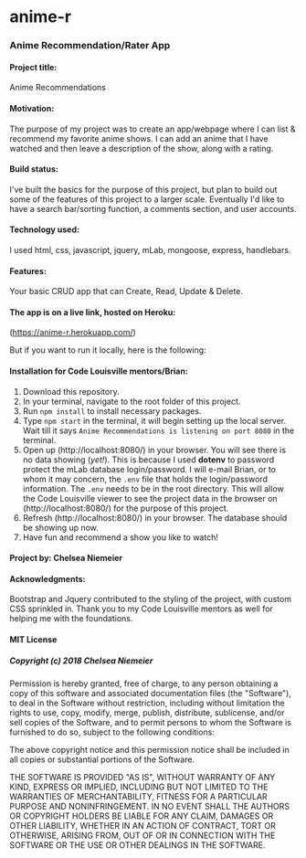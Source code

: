 # anime-r
### Anime Recommendation/Rater App



#### Project title: 
Anime Recommendations

#### Motivation: 
The purpose of my project was to create an app/webpage where I can list & recommend my favorite anime shows. I can add an anime that I have watched and then leave a description of the show, along with a rating.

#### Build status: 
I've built the basics for the purpose of this project, but plan to build out some of the features of this project to a larger scale. Eventually I'd like to have a search bar/sorting function, a comments section, and user accounts.

#### Technology used: 
I used html, css, javascript, jquery, mLab, mongoose, express, handlebars.

#### Features: 
Your basic CRUD app that can Create, Read, Update & Delete.

#### The app is on a live link, hosted on Heroku: 
(https://anime-r.herokuapp.com/)

But if you want to run it locally, here is the following:

#### Installation for Code Louisville mentors/Brian:  
1. Download this repository. 
2. In your terminal, navigate to the root folder of this project. 
3. Run `npm install` to install necessary packages.
4. Type `npm start` in the terminal, it will begin setting up the local server. Wait till it says ```Anime Recommendations is listening on port 8080``` in the terminal.
5. Open up (http://localhost:8080/) in your browser. You will see there is no data showing (*yet!*). This is because I used **dotenv** to password protect the mLab database login/password. I will e-mail Brian, or to whom it may concern, the `.env` file that holds the login/password information. The `.env` needs to be in the root directory. This will allow the Code Louisville viewer to see the project data in the browser on (http://localhost:8080/) for the purpose of this project.
6. Refresh (http://localhost:8080/) in your browser. The database should be showing up now.
7. Have fun and recommend a show you like to watch!

#### Project by: Chelsea Niemeier

#### Acknowledgments: 
Bootstrap and Jquery contributed to the styling of the project, with custom CSS sprinkled in. Thank you to my Code Louisville mentors as well for helping me with the foundations. 

#### MIT License

##### Copyright (c) 2018 Chelsea Niemeier

Permission is hereby granted, free of charge, to any person obtaining a copy of this software and associated documentation files (the "Software"), to deal in the Software without restriction, including without limitation the rights to use, copy, modify, merge, publish, distribute, sublicense, and/or sell copies of the Software, and to permit persons to whom the Software is furnished to do so, subject to the following conditions:

The above copyright notice and this permission notice shall be included in all copies or substantial portions of the Software.

THE SOFTWARE IS PROVIDED "AS IS", WITHOUT WARRANTY OF ANY KIND, EXPRESS OR IMPLIED, INCLUDING BUT NOT LIMITED TO THE WARRANTIES OF MERCHANTABILITY, FITNESS FOR A PARTICULAR PURPOSE AND NONINFRINGEMENT. IN NO EVENT SHALL THE AUTHORS OR COPYRIGHT HOLDERS BE LIABLE FOR ANY CLAIM, DAMAGES OR OTHER LIABILITY, WHETHER IN AN ACTION OF CONTRACT, TORT OR OTHERWISE, ARISING FROM, OUT OF OR IN CONNECTION WITH THE SOFTWARE OR THE USE OR OTHER DEALINGS IN THE SOFTWARE.
